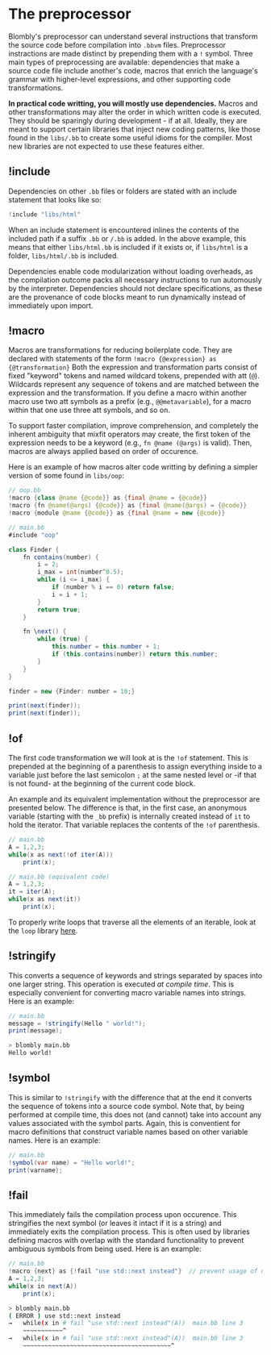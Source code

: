 # The preprocessor

Blombly's preprocessor can understand several instructions that transform the source code before compilation into `.bbvm` files. 
Preprocessor instractions are made distinct by prepending them with a `!` symbol.
Three main types of preprocessing are available: dependencies that make a source code file include another's code, 
macros that enrich the language's grammar with higher-level expressions, and other supporting code transformations.

**In practical code writting, you will mostly use dependencies.** Macros and other transformations may alter
the order in which written code is executed. They should be sparingly during development - if at all. Ideally,
they are meant to support certain libraries that inject new coding patterns, like those found in the `libs/.bb`
to create some useful idioms for the compiler.
Most new libraries are not expected to use these features either.

## !include

Dependencies on other `.bb` files or folders are stated with an include statement that looks like so:

```java
!include "libs/html"
```

When an include statement is encountered inlines the contents of the included path if a suffix `.bb` or `/.bb` is added.
In the above example, this means that either `libs/html.bb` is included if it exists or, if `libs/html` is a folder, `libs/html/.bb` is included.

Dependencies enable code modularization without loading overheads, as the compilation outcome packs all necessary instructions to run 
automously by the interpreter. Dependencies should not declare specifications, as these are the provenance of code blocks meant to run 
dynamically instead of immediately upon import. 


## !macro

Macros are transformations for reducing boilerplate code. They are declared with statements of the form `!macro {@expression} as {@transformation}`
Both the expression and transformation parts consist of fixed "keyword" tokens and named wildcard tokens, prepended with att (`@`). 
Wildcards represent any sequence of tokens and are matched between the expression and the transformation. If you define a macro within
another macro use two att symbols as a prefix (e.g., `@@metavariable`), for a macro within that one use three att symbols, and so on.

To support faster compilation, improve comprehension, and completely the inherent ambiguity that mixfit operators may create,
the first token of the expression needs to be a keyword (e.g., `fn @name (@args)` is valid). Then, macros are always applied
based on order of occurence.

Here is an example of how macros alter code writting by defining a simpler version of some found in `libs/oop`:

```java
// oop.bb
!macro {class @name {@code}} as {final @name = {@code}}
!macro {fn @name(@args) {@code}} as {final @name(@args) = {@code}}
!macro {module @name {@code}} as {final @name = new {@code}}
```

```java
// main.bb
#include "oop"

class Finder { 
    fn contains(number) {
        i = 2;
        i_max = int(number^0.5);
        while (i <= i_max) {
            if (number % i == 0) return false;
            i = i + 1;
        }
        return true;
    }

    fn \next() {
        while (true) {
            this.number = this.number + 1;
            if (this.contains(number)) return this.number;
        }
    }
}

finder = new {Finder: number = 10;}

print(next(finder));
print(next(finder));
```

## !of

The first code transformation we will look at is the `!of` statement.
This is prepended at the beginning of a parenthesis to assign
everything inside to a variable just before the last semicolon `;`
at the same nested level or -if that is not found- at the beginning
of the current code block. 

An example and its equivalent 
implementation without the preprocessor are presented below. The
difference is that, in the first case, an anonymous variable (starting with
the `_bb` prefix) is internally created instead of `it` to hold the
iterator. That variable replaces the contents of the `!of` parenthesis.

```java
// main.bb
A = 1,2,3;
while(x as next(!of iter(A)))
    print(x);
```

```java
// main.bb (equivalent code)
A = 1,2,3;
it = iter(A);
while(x as next(it))
    print(x);
```

To properly write loops that traverse all the elements of an iterable,
look at the `loop` library [here](libraries.md).

## !stringify

This converts a sequence of keywords and strings separated by spaces
into one larger string. This operation is executed *at compile time*.
This is especially convenient for converting macro variable names into
strings. Here is an example:

```java
// main.bb
message = !stringify(Hello " world!");
print(message);
```

```bash
> blombly main.bb
Hello world!
```

## !symbol

This is similar to `!stringify` with the difference that at the end
it converts the sequence of tokens into a source code symbol. Note that,
by being performed at compile time, this does not (and cannot) take into 
account any values associated with the symbol parts. Again, this is 
conventient for macro definitions that construct variable names based
on other variable names. Here is an example:

```java
// main.bb
!symbol(var name) = "Hello world!";
print(varname);
```

## !fail

This immediately fails the compilation process upon occurence. This
stringifies the next symbol (or leaves it intact if it is a string)
and immediately exits the compilation process. This is often used
by libraries defining macros with overlap with the standard functionality
to prevent ambiguous symbols from being used. Here is an example:

```java
// main.bb
!macro {next} as {!fail "use std::next instead"}  // prevent usage of next
A = 1,2,3;
while(x in next(A))
    print(x);
```

```bash
> blombly main.bb
( ERROR ) use std::next instead 
→   while(x in # fail "use std::next instead"(A))  main.bb line 3
    ~~~~~~~~~~~^
→   while(x in # fail "use std::next instead"(A))  main.bb line 3
    ~~~~~~~~~~~~~~~~~~~~~~~~~~~~~~~~~~~~~~~~~^
```